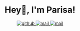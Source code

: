 <!--
**PeiwenJi/PeiwenJi** is a ✨ _special_ ✨ repository because its `README.md` (this file) appears on your GitHub profile.

Here are some ideas to get you started:

- 🔭 I’m currently working on ...
- 🌱 I’m currently learning ...
- 👯 I’m looking to collaborate on ...
- 🤔 I’m looking for help with ...
- 💬 Ask me about ...
- 📫 How to reach me: ...
- 😄 Pronouns: ...
- ⚡ Fun fact: ...
-->

<h1 align="center">
  Hey👋, I'm Parisa!
</h1>

<div align="center">
  <a href="https://github.com/PeiwenJi" target="_blank">
    <img src=https://img.shields.io/badge/github-%2324292e.svg?&style=for-the-badge&logo=github&logoColor=white alt=github style="margin-bottom: 5px;" />
  </a> 
  <a href="mailto:jipw@mail.cbi.pku.edu.cn" target="_blank">
    <img src=https://img.shields.io/badge/-Gmail-c14438?style=for-the-badge&&logo=Mail&logoColor=white alt=mail style="margin-bottom: 5px;" />
  </a>
  <a href="https://peiwenji.github.io" target="_blank">
    <img src=https://img.shields.io/badge/-Gmail-c14438?style=for-the-badge&&logo=Gmail&logoColor=white alt=mail style="margin-bottom: 5px;" />
  </a>
</div> 
